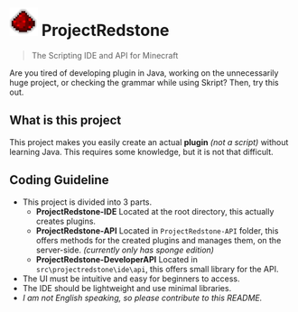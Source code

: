 ﻿# ![](icon_small.png) ProjectRedstone
> The Scripting IDE and API for Minecraft

Are you tired of developing plugin in Java, working on the unnecessarily huge project, or checking the grammar while using Skript? Then, try this out.

## What is this project
This project makes you easily create an actual **plugin** *(not a script)* without learning Java. This requires some knowledge, but it is not that difficult.

## Coding Guideline
 - This project is divided into 3 parts.
   - **ProjectRedstone-IDE** Located at the root directory, this actually creates plugins.
   - **ProjectRedstone-API** Located in `ProjectRedstone-API` folder, this offers methods for the created plugins and manages them, on the server-side. *(currently only has sponge edition)*
   - **ProjectRedstone-DeveloperAPI** Located in `src\projectredstone\ide\api`, this offers small library for the API.
- The UI must be intuitive and easy for beginners to access.
- The IDE should be lightweight and use minimal libraries.
- *I am not English speaking, so please contribute to this README.*
